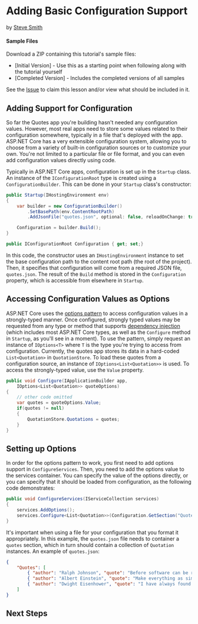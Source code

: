 # Adding Basic Configuration Support
by [Steve Smith](http://deviq.com/me/steve-smith)

#### Sample Files
Download a ZIP containing this tutorial's sample files:
- [Initial Version] - Use this as a starting point when following along with the tutorial yourself
- [Completed Version] - Includes the completed versions of all samples

See the [Issue](https://github.com/dotnet/training-tutorials/issues/51) to claim this lesson and/or view what should be included in it.

## Adding Support for Configuration

So far the Quotes app you're building hasn't needed any configuration values. However, most real apps need to store some values related to their configuration somewhere, typically in a file that's deployed with the app. ASP.NET Core has a very extensible configuration system, allowing you to choose from a variety of built-in configuration sources or to customize your own. You're not limited to a particular file or file format, and you can even add configuration values directly using code.

Typically in ASP.NET Core apps, configuration is set up in the ``Startup`` class. An instance of the ``IConfigurationRoot`` type is created using a ``ConfigurationBuilder``. This can be done in your ``Startup`` class's constructor:

```c#
public Startup(IHostingEnvironment env)
{
    var builder = new ConfigurationBuilder()
        .SetBasePath(env.ContentRootPath)
        .AddJsonFile("quotes.json", optional: false, reloadOnChange: true);

    Configuration = builder.Build();
}

public IConfigurationRoot Configuration { get; set;}
```

In this code, the constructor uses an ``IHostingEnvironment`` instance to set the base configuration path to the content root path (the root of the project). Then, it specifies that configuration will come from a required JSON file, ``quotes.json``. The result of the ``Build`` method is stored in the ``Configuration`` property, which is accessible from elsewhere in ``Startup``.

## Accessing Configuration Values as Options

ASP.NET Core uses the [options pattern](https://docs.microsoft.com/en-us/aspnet/core/fundamentals/configuration#options-config-objects) to access configuration values in a strongly-typed manner. Once configured, strongly typed values may be requested from any type or method that supports [dependency injection](https://docs.microsoft.com/en-us/aspnet/core/fundamentals/dependency-injection) (which includes most ASP.NET Core types, as well as the ``Configure`` method in ``Startup``, as you'll see in a moment). To use the pattern, simply request an instance of ``IOptions<T>`` where ``T`` is the type you're trying to access from configuration. Currently, the quotes app stores its data in a hard-coded ``List<Quotation>`` in ``QuotationStore``. To load these quotes from a configuration source, an instance of ``IOptions<List<Quotation>>`` is used. To access the strongly-typed value, use the ``Value`` property.

```c#
public void Configure(IApplicationBuilder app, 
    IOptions<List<Quotation>> quoteOptions)
{
    // other code omitted
    var quotes = quoteOptions.Value;
    if(quotes != null) 
    {
        QuotationStore.Quotations = quotes;
    }
}
```

## Setting up Options

In order for the options pattern to work, you first need to add options support in ``ConfigureServices``. Then, you need to add the options value to the services container. You can specify the value of the options directly, or you can specify that it should be loaded from configuration, as the following code demonstrates:

```c#
public void ConfigureServices(IServiceCollection services)
{
    services.AddOptions();
    services.Configure<List<Quotation>>(Configuration.GetSection("Quotes"));
}
```

It's important when using a file for your configuration that you format it appropriately. In this example, the ``quotes.json`` file needs to container a ``quotes`` section, which in turn should contain a collection of ``Quotation`` instances. An example of ``quotes.json``:

```json
{
    "Quotes": [
        { "author": "Ralph Johnson", "quote": "Before software can be reusable it first has to be usable." },
        { "author": "Albert Einstein", "quote": "Make everything as simple as possible, but not simpler." },
        { "author": "Dwight Eisenhower", "quote": "I have always found that plans are useless, but planning is indispensable." }
    ]
}
```


## Next Steps

